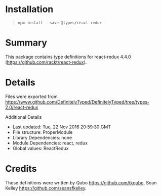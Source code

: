 # Installation
> `npm install --save @types/react-redux`

# Summary
This package contains type definitions for react-redux 4.4.0 (https://github.com/rackt/react-redux).

# Details
Files were exported from https://www.github.com/DefinitelyTyped/DefinitelyTyped/tree/types-2.0/react-redux

Additional Details
 * Last updated: Tue, 22 Nov 2016 20:59:30 GMT
 * File structure: ProperModule
 * Library Dependencies: none
 * Module Dependencies: react, redux
 * Global values: ReactRedux

# Credits
These definitions were written by Qubo <https://github.com/tkqubo>, Sean Kelley <https://github.com/seansfkelley>.
